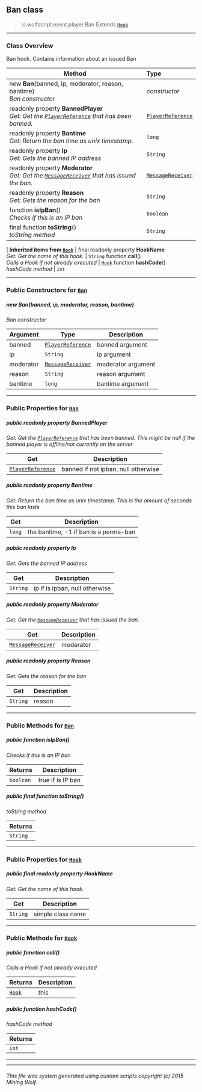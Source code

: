 ## Ban __class__

>io.wolfscript.event.player.Ban
>Extends [`Hook`](../../hook/Hook.md)

---

### Class Overview

Ban hook. Contains information about an issued Ban

Method | Type   
--- | :--- 
new __Ban__(banned, ip, moderator, reason, bantime) <br> _Ban constructor_ | _constructor_
 readonly property __BannedPlayer__ <br> _Get: Get the [`PlayerReference`](../../api/PlayerReference.md) that has been banned._ | [`PlayerReference`](../../api/PlayerReference.md)
 readonly property __Bantime__ <br> _Get: Return the ban time as unix timestamp._ | `long`
 readonly property __Ip__ <br> _Get: Gets the banned IP address_ | `String`
 readonly property __Moderator__ <br> _Get: Get the [`MessageReceiver`](../../chat/MessageReceiver.md) that has issued the ban._ | [`MessageReceiver`](../../chat/MessageReceiver.md)
 readonly property __Reason__ <br> _Get: Gets the reason for the ban_ | `String`
 function __isIpBan__() <br> _Checks if this is an IP ban_ | `boolean`
final function __toString__() <br> _toString method_ | `String`
 |
__Inherited items from [`Hook`](../../hook/Hook.md)__ |
final readonly property __HookName__ <br> _Get: Get the name of this hook._ | `String`
 function __call__() <br> _Calls a Hook if not already executed_ | [`Hook`](../../hook/Hook.md)
 function __hashCode__() <br> _hashCode method_ | `int`





---

### Public Constructors for [`Ban`](Ban.md)

##### <a id='ban'></a>new __Ban__(banned, ip, moderator, reason, bantime) 

_Ban constructor_

Argument | Type | Description  
--- | --- | --- 
banned | [`PlayerReference`](../../api/PlayerReference.md) | banned argument
ip | `String` | ip argument
moderator | [`MessageReceiver`](../../chat/MessageReceiver.md) | moderator argument
reason | `String` | reason argument
bantime | `long` | bantime argument

---

### Public Properties for [`Ban`](Ban.md)

##### <a id='bannedplayer'></a>public  readonly property __BannedPlayer__

_Get: Get the [`PlayerReference`](../../api/PlayerReference.md) that has been banned. This might be null if the banned player is offline/not currently on the server_

Get | Description
--- | --- 
[`PlayerReference`](../../api/PlayerReference.md) | banned if not ipban, null otherwise



##### <a id='bantime'></a>public  readonly property __Bantime__

_Get: Return the ban time as unix timestamp. This is the amount of seconds this ban lasts_

Get | Description
--- | --- 
`long` | the bantime, -1 if ban is a perma-ban



##### <a id='ip'></a>public  readonly property __Ip__

_Get: Gets the banned IP address_

Get | Description
--- | --- 
`String` | ip if is ipban, null otherwise



##### <a id='moderator'></a>public  readonly property __Moderator__

_Get: Get the [`MessageReceiver`](../../chat/MessageReceiver.md) that has issued the ban._

Get | Description
--- | --- 
[`MessageReceiver`](../../chat/MessageReceiver.md) | moderator



##### <a id='reason'></a>public  readonly property __Reason__

_Get: Gets the reason for the ban_

Get | Description
--- | --- 
`String` | reason



---

### Public Methods for [`Ban`](Ban.md)

##### <a id='isipban'></a>public  function __isIpBan__()

_Checks if this is an IP ban_

Returns | Description
--- | --- 
`boolean` | true if is IP ban


##### <a id='tostring'></a>public final function __toString__()

_toString method_

Returns | 
--- | 
`String` |


---

### Public Properties for [`Hook`](../../hook/Hook.md)

##### <a id='hookname'></a>public final readonly property __HookName__

_Get: Get the name of this hook._

Get | Description
--- | --- 
`String` | simple class name



---

### Public Methods for [`Hook`](../../hook/Hook.md)

##### <a id='call'></a>public  function __call__()

_Calls a Hook if not already executed_

Returns | Description
--- | --- 
[`Hook`](../../hook/Hook.md) | this


##### <a id='hashcode'></a>public  function __hashCode__()

_hashCode method_

Returns | 
--- | 
`int` |


---


---


###### This file was system generated using custom scripts copyright (c) 2015 Mining Wolf.
	

